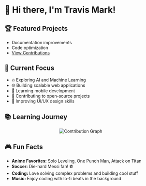 # 👋 Hi there, I'm Travis Mark!


## 🏆 Featured Projects


- Documentation improvements
- Code optimization
- [View Contributions](https://github.com/Humble689?tab=repositories)

## 🎯 Current Focus

- 🔥 Exploring AI and Machine Learning
- 🌐 Building scalable web applications
- 📱 Learning mobile development
- 🤝 Contributing to open-source projects
- 🎨 Improving UI/UX design skills

## 📚 Learning Journey

<div align="center">
  <img src="https://github-readme-activity-graph.vercel.app/graph?username=Humble689&theme=radical&hide_border=true&bg_color=0D1117&color=2196F3" alt="Contribution Graph" />
</div>

## 🎮 Fun Facts

- **Anime Favorites:** Solo Leveling, One Punch Man, Attack on Titan
- **Soccer:** Die-hard Messi fan! ⚽
- **Coding:** Love solving complex problems and building cool stuff
- **Music:** Enjoy coding with lo-fi beats in the background
